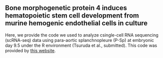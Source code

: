 ## Bone morphogenetic protein 4 induces hematopoietic stem cell development from murine hemogenic endothelial cells in culture
Here, we provide the code we used to analyze csingle-cell RNA sequencing (scRNA-seq) data using para-aortic splanchnopleure (P-Sp) at embryonic day 9.5 under the R environment (Tsuruda et al., submitted).
This code was provided by [this website](https://satijalab.org/seurat/).
